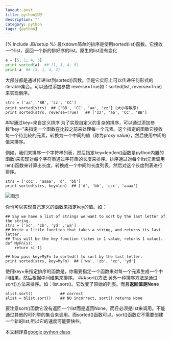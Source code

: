 ```yaml
---
layout: post
title: python排序
description: ""
category: python
tags: [python]
---
```

{% include JB/setup %}
最rkdown简单的排序是使用sorted(list)函数。它接收一个list，返回一个新的排好序的list。原生的list没有变化

```python
a = [5, 1, 4, 3]
print sorted(a)  ## [1, 3, 4, 5]
print a  ## [5, 1, 4, 3]
```

大部分都是通过传递list到sorted()函数。但是它实际上可以传递任何形式的iterable集合。可以通过添加参数 reverse=True如：sorted(list, reverse=True)来实现倒序。

	strs = ['aa', 'BB', 'zz', 'CC']
	print sorted(strs)  ## ['BB', 'CC', 'aa', 'zz'] (大小写敏感)
	print sorted(strs, reverse=True)   ## ['zz', 'aa', 'CC', 'BB']
###通过key=来自定义排序
为了实现自定义的复杂的排序，可以通过添加参数"key="来指定一个函数在比较之前来处理每一个元素。这个指定的函数它接收每一个待比较的元素，转换为一个中间的值（称为proxy value），然后使用中间的值来排序。

例如，我们来排序一个字符串列表，然后指定key=len(len()函数是python内置的函数)来实现对每个字符串通过字符串的长度来排序。排序通过对每个list元素调用len()函数来计算出长度，转换成一个中间的长度列表，然后对这个长度列表进行排序。

	strs = ['ccc', 'aaaa', 'd', 'bb']
	print sorted(strs, key=len)  ## ['d', 'bb', 'ccc', 'aaaa']
![图示](https://developers.google.com/edu/python/images/sorted-key.png "自定义排序示例")

你也可以实现自己定义的函数来指定key的值。如：

	## Say we have a list of strings we want to sort by the last letter of the string.
	strs = ['xc', 'zb', 'yd' ,'wa']
	## Write a little function that takes a string, and returns its last letter.
	## This will be the key function (takes in 1 value, returns 1 value).
	def MyFn(s):
		return s[-1]

	## Now pass key=MyFn to sorted() to sort by the last letter:
	print sorted(strs, key=MyFn)  ## ['wa', 'zb', 'xc', 'yd']
使用key=来指定排序的函数是，你需要指定一个函数来对每一个元素生成一个中间结果，然后根据中间结果来排序。
###sort()方法
另外一种排序方法是通过sort()方法来排序。如：list.sort()。它改变了原始的列表。而且**返回值是None**

	alist.sort()            ## correct
	alist = blist.sort()    ## NO incorrect, sort() returns None
要注意sort()函数它没有返回一个list而是返回None。而且必须是list来调用。不能通过其他的可列举的集合来调用。而sorted()函数可以。sort()函数它不需要创建一个新的list,所以它的速度可能要快些。

本文翻译自[google python class](https://developers.google.com/edu/python/sorting?hl=zh-CN)
